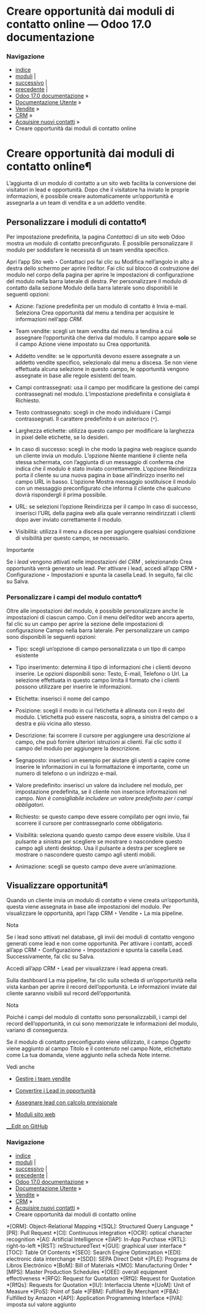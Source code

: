 # Creare opportunità dai moduli di contatto online — Odoo 17.0 documentazione

### Navigazione

  * [indice](../../../../genindex.html "Indice generale")
  * [moduli](../../../../py-modindex.html "Indice del modulo Python") |
  * [successivo](email_manual.html "Creare lead \(da e-mail o manualmente\)") |
  * [precedente](convert.html "Convertire i Lead in opportunità") |
  * [Odoo 17.0 documentazione](../../../../index-2.html) »
  * [Documentazione Utente](../../../../applications.html) »
  * [Vendite](../../../sales.html) »
  * [CRM](../../crm.html) »
  * [Acquisire nuovi contatti](../acquire_leads.html) »
  * Creare opportunità dai moduli di contatto online



# Creare opportunità dai moduli di contatto online¶

L’aggiunta di un modulo di contatto a un sito web facilita la conversione dei visitatori in lead e opportunità. Dopo che il visitatore ha inviato le proprie informazioni, è possibile creare automaticamente un’opportunità e assegnarla a un team di vendita e a un addetto vendite.

## Personalizzare i moduli di contatto¶

Per impostazione predefinita, la pagina _Contattaci_ di un sito web Odoo mostra un modulo di contatto preconfigurato. È possibile personalizzare il modulo per soddisfare le necessità di un team vendita specifico.

Apri l’app Sito web ‣ Contattaci poi fai clic su Modifica nell’angolo in alto a destra dello schermo per aprire l’editor. Fai clic sul blocco di costruzione del modulo nel corpo della pagina per aprire le impostazioni di configurazione del modulo nella barra laterale di destra. Per personalizzare il modulo di contatto dalla sezione Modulo della barra laterale sono disponibili le seguenti opzioni:

  * Azione: l’azione predefinita per un modulo di contatto è Invia e-mail. Seleziona Crea opportunità dal menu a tendina per acquisire le informazioni nell’app _CRM_.

  * Team vendite: scegli un team vendita dal menu a tendina a cui assegnare l’opportunità che deriva dal modulo. Il campo appare **solo** se il campo Azione viene impostato su Crea opportunità.

  * Addetto vendite: se le opportunità devono essere assegnate a un addetto vendite specifico, selezionalo dal menu a discesa. Se non viene effettuata alcuna selezione in questo campo, le opportunità vengono assegnate in base alle regole esistenti del team.

  * Campi contrassegnati: usa il campo per modificare la gestione dei campi contrassegnati nel modulo. L’impostazione predefinita e consigliata è Richiesto.

  * Testo contrassegnato: scegli in che modo individuare i Campi contrassegnati. Il carattere predefinito è un asterisco (`*`).

  * Larghezza etichette: utilizza questo campo per modificare la larghezza in pixel delle etichette, se lo desideri.

  * In caso di successo: scegli in che modo la pagina web reagisce quando un cliente invia un modulo. L’opzione Niente mantiene il cliente nella stessa schermata, con l’aggiunta di un messaggio di conferma che indica che il modulo è stato inviato correttamente. L’opzione Reindirizza porta il cliente su una nuova pagina in base all’indirizzo inserito nel campo URL in basso. L’opzione Mostra messaggio sostituisce il modulo con un messaggio preconfigurato che informa il cliente che qualcuno dovrà rispondergli il prima possibile.

  * URL: se selezioni l’opzione Reindirizza per il campo In caso di successo, inserisci l’URL della pagina web alla quale verranno reindirizzati i clienti dopo aver inviato correttamente il modulo.

  * Visibilità: utilizza il menu a discesa per aggiungere qualsiasi condizione di visibilità per questo campo, se necessario.




Importante

Se i _lead_ vengono attivati nelle impostazioni del _CRM_ , selezionando Crea opportunità verrà generato un lead. Per attivare i lead, accedi all’app CRM ‣ Configurazione ‣ Impostazioni e spunta la casella Lead. In seguito, fai clic su Salva.

### Personalizzare i campi del modulo contatto¶

Oltre alle impostazioni del modulo, è possibile personalizzare anche le impostazioni di ciascun campo. Con il menu dell’editor web ancora aperto, faI clic su un campo per aprire la sezione delle impostazioni di configurazione Campo nella barra laterale. Per personalizzare un campo sono disponibili le seguenti opzioni:

  * Tipo: scegli un’opzione di campo personalizzata o un tipo di campo esistente

  * Tipo inserimento: determina il tipo di informazioni che i clienti devono inserire. Le opzioni disponibili sono: Testo, E-mail, Telefono o Url. La selezione effettuata in questo campo limita il formato che i clienti possono utilizzare per inserire le informazioni.

  * Etichetta: inserisci il nome del campo

  * Posizione: scegli il modo in cui l’etichetta è allineata con il resto del modulo. L’etichetta può essere nascosta, sopra, a sinistra del campo o a destra e più vicina allo stesso.

  * Descrizione: fai scorrere il cursore per aggiungere una descrizione al campo, che può fornire ulteriori istruzioni ai clienti. Fai clic sotto il campo del modulo per aggiungere la descrizione.

  * Segnaposto: inserisci un esempio per aiutare gli utenti a capire come inserire le informazioni in cui la formattazione è importante, come un numero di telefono o un indirizzo e-mail.

  * Valore predefinito: inserisci un valore da includere nel modulo, per impostazione predefinita, se il cliente non inserisce informazioni nel campo. _Non è consigliabile includere un valore predefinito per i campi obbligatori_.

  * Richiesto: se questo campo deve essere compilato per ogni invio, fai scorrere il cursore per contrassegnarlo come obbligatorio.

  * Visibilità: seleziona quando questo campo deve essere visibile. Usa il pulsante a sinistra per scegliere se mostrare o nascondere questo campo agli utenti desktop. Usa il pulsante a destra per scegliere se mostrare o nascondere questo campo agli utenti mobili.

  * Animazione: scegli se questo campo deve avere un’animazione.




## Visualizzare opportunità¶

Quando un cliente invia un modulo di contatto e viene creata un’opportunità, questa viene assegnata in base alle impostazioni del modulo. Per visualizzare le opportunità, apri l’app CRM ‣ Vendite ‣ La mia pipeline.

Nota

Se i lead sono attivati nel database, gli invii dei moduli di contatto vengono generati come lead e non come opportunità. Per attivare i contatti, accedi all’app CRM ‣ Configurazione ‣ Impostazioni e spunta la casella Lead. Successivamente, fai clic su Salva.

Accedi all’app CRM ‣ Lead per visualizzare i lead appena creati.

Sulla dashboard La mia pipeline, fai clic sulla scheda di un’opportunità nella vista kanban per aprire il record dell’opportunità. Le informazioni inviate dal cliente saranno visibili sul record dell’opportunità.

Nota

Poiché i campi del modulo di contatto sono personalizzabili, i campi del record dell’opportunità, in cui sono memorizzate le informazioni del modulo, variano di conseguenza.

Se il modulo di contatto preconfigurato viene utilizzato, il campo _Oggetto_ viene aggiunto al campo Titolo e il contenuto nel campo Note, etichettato come La tua domanda, viene aggiunto nella scheda Note interne.

Vedi anche

  * [Gestire i team vendite](../pipeline/manage_sales_teams.html)

  * [Convertire i Lead in opportunità](convert.html)

  * [Assegnare lead con calcolo previsionale](../track_leads/lead_scoring.html)

  * [Moduli sito web](../../../websites/website/web_design/building_blocks/dynamic_content.html#website-dynamic-content-form)




[ __Edit on GitHub](https://github.com/odoo/documentation/edit/17.0/content/applications/sales/crm/acquire_leads/opportunities_form.rst)

### Navigazione

  * [indice](../../../../genindex.html "Indice generale")
  * [moduli](../../../../py-modindex.html "Indice del modulo Python") |
  * [successivo](email_manual.html "Creare lead \(da e-mail o manualmente\)") |
  * [precedente](convert.html "Convertire i Lead in opportunità") |
  * [Odoo 17.0 documentazione](../../../../index-2.html) »
  * [Documentazione Utente](../../../../applications.html) »
  * [Vendite](../../../sales.html) »
  * [CRM](../../crm.html) »
  * [Acquisire nuovi contatti](../acquire_leads.html) »
  * Creare opportunità dai moduli di contatto online


  *[ORM]: Object-Relational Mapping
  *[SQL]: Structured Query Language
  *[PR]: Pull Request
  *[CI]: Continuous integration
  *[OCR]: optical character recognition
  *[AI]: Artificial Intelligence
  *[IAP]: In-App Purchase
  *[RTL]: right-to-left
  *[RST]: reStructuredText
  *[GUI]: graphical user interface
  *[TOC]: Table Of Contents
  *[SEO]: Search Engine Optimization
  *[EDI]: electronic data interchange
  *[SDD]: SEPA Direct Debit
  *[PLE]: Programa de Libros Electrónico
  *[BoM]: Bill of Materials
  *[MO]: Manufacturing Order
  *[MPS]: Master Production Schedules
  *[OEE]: overall equipment effectiveness
  *[RFQ]: Request for Quotation
  *[RfQ]: Request for Quotation
  *[RfQs]: Requests for Quotation
  *[IU]: Interfaccia Utente
  *[UoM]: Unit of Measure
  *[PoS]: Point of Sale
  *[FBM]: Fulfilled By Merchant
  *[FBA]: Fulfilled by Amazon
  *[API]: Application Programming Interface
  *[IVA]: imposta sul valore aggiunto